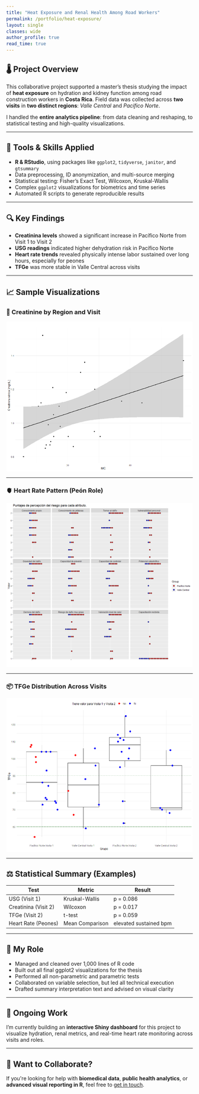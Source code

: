 ```yaml
---
title: "Heat Exposure and Renal Health Among Road Workers"
permalink: /portfolio/heat-exposure/
layout: single
classes: wide
author_profile: true
read_time: true
---
```


## 🌡️ Project Overview

This collaborative project supported a master’s thesis studying the impact of **heat exposure** on hydration and kidney function among road construction workers in **Costa Rica**. Field data was collected across **two visits** in **two distinct regions**: _Valle Central_ and _Pacífico Norte_.

I handled the **entire analytics pipeline**: from data cleaning and reshaping, to statistical testing and high-quality visualizations.

---

## 🧰 Tools & Skills Applied

- **R & RStudio**, using packages like `ggplot2`, `tidyverse`, `janitor`, and `gtsummary`
- Data preprocessing, ID anonymization, and multi-source merging
- Statistical testing: Fisher’s Exact Test, Wilcoxon, Kruskal-Wallis
- Complex `ggplot2` visualizations for biometrics and time series
- Automated R scripts to generate reproducible results

---

## 🔍 Key Findings

- **Creatinina levels** showed a significant increase in Pacífico Norte from Visit 1 to Visit 2  
- **USG readings** indicated higher dehydration risk in Pacífico Norte  
- **Heart rate trends** revealed physically intense labor sustained over long hours, especially for peones  
- **TFGe** was more stable in Valle Central across visits

---

## 📈 Sample Visualizations

### 🧪 Creatinine by Region and Visit

![Creatinine Regression](../assets/images/CreatininaIMCRegression.png)

---

### 🫀 Heart Rate Pattern (Peón Role)

![Heart Rate Example](../assets/images/Final.png)

---

### 📦 TFGe Distribution Across Visits

![TFGe Boxplot](../assets/images/boxplot2.png)

---

## ⚖️ Statistical Summary (Examples)

| Test | Metric | Result |
|------|--------|--------|
| USG (Visit 1) | Kruskal-Wallis | p = 0.086 |
| Creatinina (Visit 2) | Wilcoxon | p = 0.017 |
| TFGe (Visit 2) | t-test | p = 0.059 |
| Heart Rate (Peones) | Mean Comparison | elevated sustained bpm |

---

## 🤝 My Role

- Managed and cleaned over 1,000 lines of R code  
- Built out all final ggplot2 visualizations for the thesis  
- Performed all non-parametric and parametric tests  
- Collaborated on variable selection, but led all technical execution  
- Drafted summary interpretation text and advised on visual clarity

---

## 🚀 Ongoing Work

I’m currently building an **interactive Shiny dashboard** for this project to visualize hydration, renal metrics, and real-time heart rate monitoring across visits and roles.

---

## 💬 Want to Collaborate?

If you're looking for help with **biomedical data**, **public health analytics**, or **advanced visual reporting in R**, feel free to [get in touch](/contact/).
